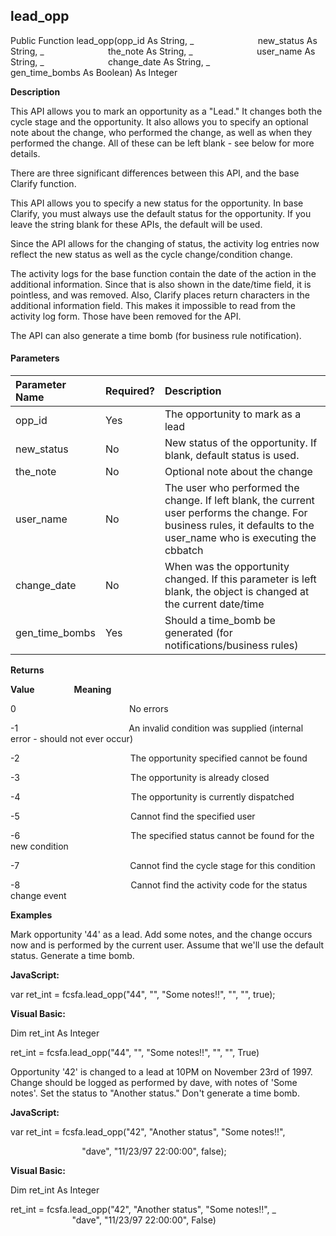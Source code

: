 lead_opp
--------

Public Function lead_opp(opp_id As String, _
                         new_status As String, _
                         the_note As String, _
                         user_name As String, _
                         change_date As String, _
                         gen_time_bombs As Boolean) As Integer

**Description**

This API allows you to mark an opportunity as a "Lead." It changes both the cycle stage and the opportunity. It also allows you to specify an optional note about the change, who performed the change, as well as when they performed the change. All of these can be left blank - see below for more details.

There are three significant differences between this API, and the base Clarify function.

 This API allows you to specify a new status for the opportunity. In base Clarify, you must always use the default status for the opportunity. If you leave the string blank for these APIs, the default will be used.

 Since the API allows for the changing of status, the activity log entries now reflect the new status as well as the cycle change/condition change.

 The activity logs for the base function contain the date of the action in the additional information. Since that is also shown in the date/time field, it is pointless, and was removed. Also, Clarify places return characters in the additional information field. This makes it impossible to read from the activity log form. Those have been removed for the API.

The API can also generate a time bomb (for business rule notification).

#### Parameters

| Parameter Name | Required? | Description |
|:--- |:--- |:--- |
| opp_id | Yes | The opportunity to mark as a lead |
| new_status | No | New status of the opportunity. If blank, default status is used. |
| the_note | No | Optional note about the change |
| user_name | No | The user who performed the change. If left blank, the current user performs the change. For business rules, it defaults to the user_name who is executing the cbbatch |
| change_date | No | When was the opportunity changed. If this parameter is left blank, the object is changed at the current date/time |
| gen_time_bombs | Yes | Should a time_bomb be generated (for notifications/business rules) |

**Returns**

**Value**                **Meaning**

0                                              No errors

-1                                             An invalid condition was supplied (internal error - should not ever occur)

-2                                             The opportunity specified cannot be found

-3                                             The opportunity is already closed

-4                                             The opportunity is currently dispatched

-5                                             Cannot find the specified user

-6                                             The specified status cannot be found for the new condition

-7                                             Cannot find the cycle stage for this condition

-8                                             Cannot find the activity code for the status change event

**Examples**

 Mark opportunity '44' as a lead. Add some notes, and the change occurs now and is performed by the current user. Assume that we'll use the default status. Generate a time bomb.

**JavaScript:**

var ret_int = fcsfa.lead_opp("44", "", "Some notes!!", "", "", true);

**Visual Basic:**

Dim ret_int As Integer

ret_int = fcsfa.lead_opp("44", "", "Some notes!!", "", "", True)

 Opportunity '42' is changed to a lead at 10PM on November 23rd of 1997. Change should be logged as performed by dave, with notes of 'Some notes'. Set the status to "Another status." Don't generate a time bomb.

**JavaScript:**

var ret_int = fcsfa.lead_opp("42", "Another status", "Some notes!!",

                             "dave", "11/23/97 22:00:00", false);

**Visual Basic:**

Dim ret_int As Integer

ret_int = fcsfa.lead_opp("42", "Another status", "Some notes!!", _
                         "dave", "11/23/97 22:00:00", False)